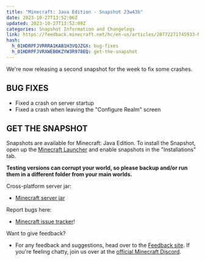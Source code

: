 ```yaml
---
title: "Minecraft: Java Edition - Snapshot 23w43b"
date: 2023-10-27T13:52:06Z
updated: 2023-10-27T13:52:09Z
categories: Snapshot Information and Changelogs
link: https://feedback.minecraft.net/hc/en-us/articles/20772271745933-Minecraft-Java-Edition-Snapshot-23w43b
hash:
  h_01HDRPFJVRRRA1KAB1H3VQJZGX: bug-fixes
  h_01HDRPFJVRXWEB0KZYW3R978EQ: get-the-snapshot
---
```


We're now releasing a second snapshot for the week to fix some crashes.

## BUG FIXES

- Fixed a crash on server startup
- Fixed a crash when leaving the "Configure Realm" screen

## GET THE SNAPSHOT

Snapshots are available for Minecraft: Java Edition. To install the Snapshot, open up the [Minecraft Launcher](https://www.minecraft.net/download.html) and enable snapshots in the "Installations" tab.

**Testing versions can corrupt your world, so please backup and/or run them in a different folder from your main worlds.**

Cross-platform server jar:

- [Minecraft server jar](https://piston-data.mojang.com/v1/objects/e7f9a4ca5ad3cadee399aa90f1d37f3ee94f292c/server.jar)

Report bugs here:

- [Minecraft issue tracker](https://bugs.mojang.com/projects/MC/summary)!

Want to give feedback?

- For any feedback and suggestions, head over to the [Feedback site](https://feedback.minecraft.net/). If you're feeling chatty, join us over at the [official Minecraft Discord](https://discordapp.com/invite/minecraft).
